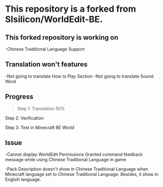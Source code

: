 # This repository is a forked from SIsilicon/WorldEdit-BE.
## This forked repository is working on
-Chinese Traditional Language Support
## Translation won't features
-Not going to translate How to Play Section
-Not going to translate Sound Word
## Progress
>Step 1: Translation 50%

Step 2: Verification

Step 3: Test in Minecraft BE World
## Issue
-Cannot display WorldEdit Permissions Granted command feedback message while using Chinese Traditional Language in game

-Pack Description doesn't show in Chinese Traditional Language when Minecraft language set to Chinese Traditional Language. Besides, it show in Englsih language.

